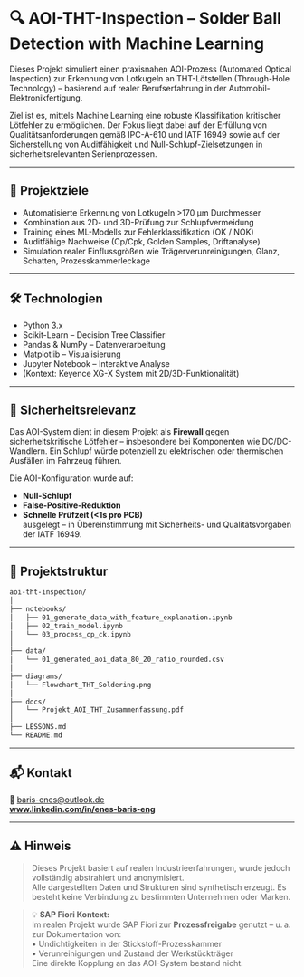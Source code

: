 # 🔍 AOI-THT-Inspection – Solder Ball Detection with Machine Learning

Dieses Projekt simuliert einen praxisnahen AOI-Prozess (Automated Optical Inspection) zur Erkennung von Lotkugeln an THT-Lötstellen (Through-Hole Technology) – basierend auf realer Berufserfahrung in der Automobil-Elektronikfertigung.

Ziel ist es, mittels Machine Learning eine robuste Klassifikation kritischer Lötfehler zu ermöglichen. Der Fokus liegt dabei auf der Erfüllung von Qualitätsanforderungen gemäß IPC-A-610 und IATF 16949 sowie auf der Sicherstellung von Auditfähigkeit und Null-Schlupf-Zielsetzungen in sicherheitsrelevanten Serienprozessen.

---

## 🎯 Projektziele

- Automatisierte Erkennung von Lotkugeln >170 µm Durchmesser
- Kombination aus 2D- und 3D-Prüfung zur Schlupfvermeidung
- Training eines ML-Modells zur Fehlerklassifikation (OK / NOK)
- Auditfähige Nachweise (Cp/Cpk, Golden Samples, Driftanalyse)
- Simulation realer Einflussgrößen wie Trägerverunreinigungen, Glanz, Schatten, Prozesskammerleckage

---

## 🛠️ Technologien

- Python 3.x  
- Scikit-Learn – Decision Tree Classifier  
- Pandas & NumPy – Datenverarbeitung  
- Matplotlib – Visualisierung  
- Jupyter Notebook – Interaktive Analyse  
- (Kontext: Keyence XG-X System mit 2D/3D-Funktionalität)

---

## 🔐 Sicherheitsrelevanz

Das AOI-System dient in diesem Projekt als **Firewall** gegen sicherheitskritische Lötfehler – insbesondere bei Komponenten wie DC/DC-Wandlern. Ein Schlupf würde potenziell zu elektrischen oder thermischen Ausfällen im Fahrzeug führen.

Die AOI-Konfiguration wurde auf:
- **Null-Schlupf**
- **False-Positive-Reduktion**
- **Schnelle Prüfzeit (<1s pro PCB)**  
ausgelegt – in Übereinstimmung mit Sicherheits- und Qualitätsvorgaben der IATF 16949.

---

## 📁 Projektstruktur

```bash
aoi-tht-inspection/
│
├── notebooks/
│   ├── 01_generate_data_with_feature_explanation.ipynb
│   ├── 02_train_model.ipynb
│   └── 03_process_cp_ck.ipynb
│
├── data/
│   └── 01_generated_aoi_data_80_20_ratio_rounded.csv
│
├── diagrams/
│   └── Flowchart_THT_Soldering.png
│
├── docs/
│   └── Projekt_AOI_THT_Zusammenfassung.pdf
│
├── LESSONS.md
└── README.md
```

---

## 📬 Kontakt

**📧** [baris-enes@outlook.de](mailto:baris-enes@outlook.de)  
**www.linkedin.com/in/enes-baris-eng**

---

## ⚠️ Hinweis

> Dieses Projekt basiert auf realen Industrieerfahrungen, wurde jedoch vollständig abstrahiert und anonymisiert.  
> Alle dargestellten Daten und Strukturen sind synthetisch erzeugt. Es besteht keine Verbindung zu bestimmten Unternehmen oder Marken.

> 💡 **SAP Fiori Kontext:**  
> Im realen Projekt wurde SAP Fiori zur **Prozessfreigabe** genutzt – u. a. zur Dokumentation von:  
> • Undichtigkeiten in der Stickstoff-Prozesskammer  
> • Verunreinigungen und Zustand der Werkstückträger  
> Eine direkte Kopplung an das AOI-System bestand nicht.
